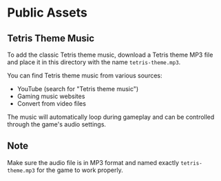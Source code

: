 # Public Assets

## Tetris Theme Music

To add the classic Tetris theme music, download a Tetris theme MP3 file and place it in this directory with the name `tetris-theme.mp3`.

You can find Tetris theme music from various sources:

- YouTube (search for "Tetris theme music")
- Gaming music websites
- Convert from video files

The music will automatically loop during gameplay and can be controlled through the game's audio settings.

## Note

Make sure the audio file is in MP3 format and named exactly `tetris-theme.mp3` for the game to work properly.

